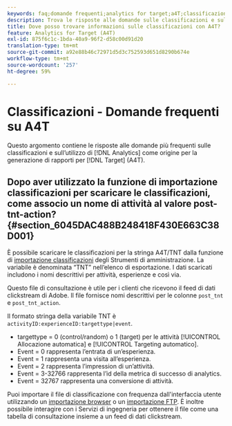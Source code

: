 ```yaml
---
keywords: faq;domande frequenti;analytics for target;a4T;classificazioni;classificazione;importatore di classificazioni;post-tnt-action
description: Trova le risposte alle domande sulle classificazioni e sull’utilizzo di Analytics per le attività [!DNL Target] (A4T). A4T lets you use Analytics reporting for [!DNL Target] .
title: Dove posso trovare informazioni sulle classificazioni con A4T?
feature: Analytics for Target (A4T)
exl-id: 875f6c1c-1bda-40a9-96f2-d58c00d91d20
translation-type: tm+mt
source-git-commit: a92e88b46c72971d5d3c752593d651d8290b674e
workflow-type: tm+mt
source-wordcount: '257'
ht-degree: 59%

---
```


# Classificazioni - Domande frequenti su A4T

Questo argomento contiene le risposte alle domande più frequenti sulle classificazioni e sull’utilizzo di [!DNL Analytics] come origine per la generazione di rapporti per [!DNL Target] (A4T).

## Dopo aver utilizzato la funzione di importazione classificazioni per scaricare le classificazioni, come associo un nome di attività al valore post-tnt-action? {#section_6045DAC488B248418F430E663C38D001}

È possibile scaricare le classificazioni per la stringa A4T/TNT dalla funzione di [importazione classificazioni](https://experienceleague.adobe.com/docs/analytics/components/classifications/classifications-importer/c-working-with-saint.html) degli Strumenti di amministrazione. La variabile è denominata “TNT” nell’elenco di esportazione. I dati scaricati includono i nomi descrittivi per attività, esperienze e così via.

Questo file di consultazione è utile per i clienti che ricevono il feed di dati clickstream di Adobe. Il file fornisce nomi descrittivi per le colonne `post_tnt` e `post_tnt_action`.

Il formato stringa della variabile TNT è `activityID:experienceID:targettype|event`.

* targettype = 0 (control/random) o 1 (target) per le attività [!UICONTROL Allocazione automatica] e [!UICONTROL Targeting automatico].
* Event = 0 rappresenta l’entrata di un’esperienza.
* Event = 1 rappresenta una visita all’esperienza.
* Event = 2 rappresenta l’impression di un’attività.
* Event = 3-32766 rappresenta l’id della metrica di successo di analytics.
* Event = 32767 rappresenta una conversione di attività.

Puoi importare il file di classificazione con frequenza dall&#39;interfaccia utente utilizzando un [importazione browser](https://docs.adobe.com/help/en/analytics/components/classifications/classifications-importer/browser-import.html) o un [importazione FTP](https://docs.adobe.com/help/en/analytics/components/classifications/classifications-importer/import-file.html). È inoltre possibile interagire con i Servizi di ingegneria per ottenere il file come una tabella di consultazione insieme a un feed di dati clickstream.
